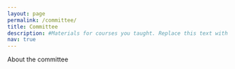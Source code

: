 ```yaml
---
layout: page
permalink: /committee/
title: Committee
description: #Materials for courses you taught. Replace this text with your description.
nav: true
---
```


About the committee
